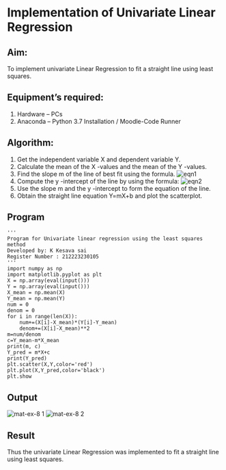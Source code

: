 # Implementation of Univariate Linear Regression
## Aim:
To implement univariate Linear Regression to fit a straight line using least squares.
## Equipment’s required:
1.	Hardware – PCs
2.	Anaconda – Python 3.7 Installation / Moodle-Code Runner
## Algorithm:
1.	Get the independent variable X and dependent variable Y.
2.	Calculate the mean of the X -values and the mean of the Y -values.
3.	Find the slope m of the line of best fit using the formula.
 ![eqn1](./eq1.jpg)
4.	Compute the y -intercept of the line by using the formula:
![eqn2](./eq2.jpg)  
5.	Use the slope m and the y -intercept to form the equation of the line.
6.	Obtain the straight line equation Y=mX+b and plot the scatterplot.
## Program
```
'''
Program for Univariate linear regression using the least squares method
Developed by: K Kesava sai
Register Number : 212223230105
'''
import numpy as np
import matplotlib.pyplot as plt
X = np.array(eval(input()))
Y = np.array(eval(input()))
X_mean = np.mean(X)
Y_mean = np.mean(Y)
num = 0
denom = 0
for i in range(len(X)):
    num+=(X[i]-X_mean)*(Y[i]-Y_mean)
    denom+=(X[i]-X_mean)**2
m=num/denom
c=Y_mean-m*X_mean
print(m, c)
Y_pred = m*X+c
print(Y_pred)
plt.scatter(X,Y,color='red')
plt.plot(X,Y_pred,color='black')
plt.show
```
## Output


![mat-ex-8 1](https://github.com/Kesavasai20/Univariate-Linear-Regression/assets/138849303/386ce0c6-1bb8-4319-be0f-0dd6264b3014)
![mat-ex-8 2](https://github.com/Kesavasai20/Univariate-Linear-Regression/assets/138849303/741474dc-95c1-43a5-a4a8-770688018700)


## Result
Thus the univariate Linear Regression was implemented to fit a straight line using least squares.
